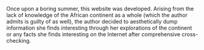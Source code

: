 Once upon a boring summer, this website was developed. Arising from the lack of knowledge of the African continent as a whole (which the author admits is guilty of as well), the author decided to aesthetically dump information she finds interesting through her explorations of the continent or any facts she finds interesting on the Internet after comprehensive cross-checking. 
